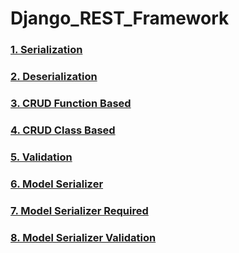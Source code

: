 # Django_REST_Framework

### [1. Serialization](https://github.com/MdAfsarHossain/Django_REST_Framework/tree/main/1.%20Serialization/gs1)
### [2. Deserialization](https://github.com/MdAfsarHossain/Django_REST_Framework/tree/main/2.%20Deserialization/gs2)
### [3. CRUD Function Based](https://github.com/MdAfsarHossain/Django_REST_Framework/tree/main/3.%20CRUD%20Function%20Based/gs3)
### [4. CRUD Class Based](https://github.com/MdAfsarHossain/Django_REST_Framework/tree/main/4.%20CRUD%20Class%20Based/gs4)
### [5. Validation](https://github.com/MdAfsarHossain/Django_REST_Framework/tree/main/5.%20Validation/gs5)
### [6. Model Serializer](https://github.com/MdAfsarHossain/Django_REST_Framework/tree/main/6.%20Model%20Serializer/gs6)
### [7. Model Serializer Required](https://github.com/MdAfsarHossain/Django_REST_Framework/tree/main/7.%20Model%20Serializer%20Required/gs7)
### [8. Model Serializer Validation](https://github.com/MdAfsarHossain/Django_REST_Framework/tree/main/8.%20Model%20Serializer%20Validation/gs8)